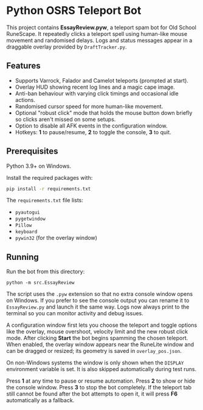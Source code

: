 # Python OSRS Teleport Bot

This project contains **EssayReview.pyw**, a teleport spam bot for Old School RuneScape. It repeatedly clicks a teleport spell using human-like mouse movement and randomised delays. Logs and status messages appear in a draggable overlay provided by `DraftTracker.py`.

## Features

- Supports Varrock, Falador and Camelot teleports (prompted at start).
- Overlay HUD showing recent log lines and a magic cape image.
- Anti-ban behaviour with varying click timings and occasional idle actions.
- Randomised cursor speed for more human-like movement.
- Optional "robust click" mode that holds the mouse
  button down briefly so clicks aren't missed on some setups.
- Option to disable all AFK events in the configuration window.
- Hotkeys: **1** to pause/resume, **2** to toggle the console, **3** to quit.

## Prerequisites

Python 3.9+ on Windows.

Install the required packages with:

```bash
pip install -r requirements.txt
```

The `requirements.txt` file lists:

- `pyautogui`
- `pygetwindow`
- `Pillow`
- `keyboard`
- `pywin32` (for the overlay window)

## Running

Run the bot from this directory:

```
python -m src.EssayReview
```

The script uses the `.pyw` extension so that no extra console window
opens on Windows. If you prefer to see the console output you can
rename it to `EssayReview.py` and launch it the same way. Logs now always
print to the terminal so you can monitor activity and debug issues.


A configuration window first lets you choose the teleport and toggle options like the overlay, mouse overshoot, velocity limit and the new robust click mode. After clicking **Start** the bot begins spamming the chosen teleport. When enabled, the overlay window appears near the RuneLite window and can be dragged or resized; its geometry is saved in `overlay_pos.json`.

On non-Windows systems the window is only shown when the `DISPLAY` environment variable is set. It is also skipped automatically during test runs.

Press **1** at any time to pause or resume automation. Press **2** to show or hide the console window. Press **3** to stop the bot completely. If the teleport tab still cannot be found after the bot attempts to open it, it will press **F6** automatically as a fallback.

